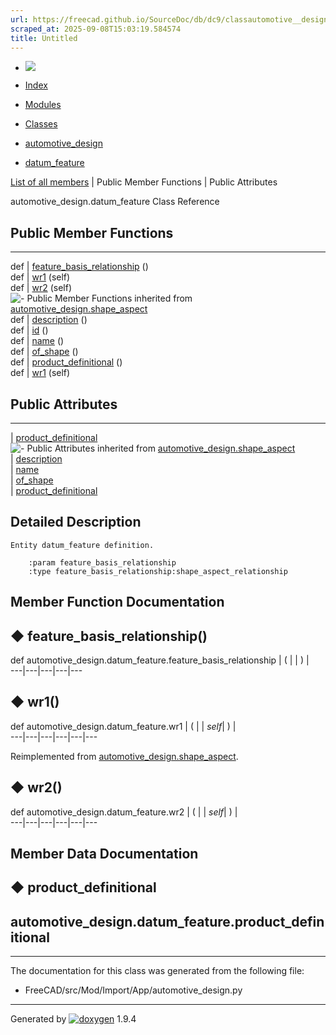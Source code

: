 ```yaml
---
url: https://freecad.github.io/SourceDoc/db/dc9/classautomotive__design_1_1datum__feature.html
scraped_at: 2025-09-08T15:03:19.584574
title: Untitled
---
```


  * [ ![](https://www.freecad.org/svg/logo-freecad.svg) ](https://freecadweb.org "FreeCAD")
  * [Index](../../index.html "Index")
  * [Modules](../../modules.html "Modules list")
  * [Classes](../../annotated.html "Annotated list")

  * [automotive_design](../../d4/ddf/namespaceautomotive__design.html)
  * [datum_feature](../../db/dc9/classautomotive__design_1_1datum__feature.html)

[List of all members](../../d8/d2e/classautomotive__design_1_1datum__feature-members.html) | Public Member Functions | Public Attributes

automotive_design.datum_feature Class Reference

##  Public Member Functions  
  
---  
def | [feature_basis_relationship](../../db/dc9/classautomotive__design_1_1datum__feature.html#af26f2c5f334afcd4c998d2a521680500) ()  
def | [wr1](../../db/dc9/classautomotive__design_1_1datum__feature.html#a927a864035413ce595cfe7130f487527) (self)  
def | [wr2](../../db/dc9/classautomotive__design_1_1datum__feature.html#a01e3dd80a2a4361a0bc0d33c4203fa46) (self)  
![-](../../closed.png) Public Member Functions inherited from
[automotive_design.shape_aspect](../../d5/d43/classautomotive__design_1_1shape__aspect.html)  
def | [description](../../d5/d43/classautomotive__design_1_1shape__aspect.html#a2d3cbacdee4b4a23c48e6e8682be5097) ()  
def | [id](../../d5/d43/classautomotive__design_1_1shape__aspect.html#a908575200aa127fee70d8efefc5ff7b2) ()  
def | [name](../../d5/d43/classautomotive__design_1_1shape__aspect.html#a3497533cc144728ba5eaedf0d315ef72) ()  
def | [of_shape](../../d5/d43/classautomotive__design_1_1shape__aspect.html#a4369599788e3702c80ccf6a2ed9d81fc) ()  
def | [product_definitional](../../d5/d43/classautomotive__design_1_1shape__aspect.html#ae2d34da10e91db476c7445b2525172d4) ()  
def | [wr1](../../d5/d43/classautomotive__design_1_1shape__aspect.html#afaf0ba0242d7b61388638ad5968f48f8) (self)  
  
##  Public Attributes  
  
---  
|
[product_definitional](../../db/dc9/classautomotive__design_1_1datum__feature.html#a9c3e312525b908d969ef50a1a3951eb7)  
![-](../../closed.png) Public Attributes inherited from
[automotive_design.shape_aspect](../../d5/d43/classautomotive__design_1_1shape__aspect.html)  
|
[description](../../d5/d43/classautomotive__design_1_1shape__aspect.html#afbfbbcdbba354ef8f47480a40487c967)  
|
[name](../../d5/d43/classautomotive__design_1_1shape__aspect.html#a9f75336c7a542a886597e5c1f97e40a8)  
|
[of_shape](../../d5/d43/classautomotive__design_1_1shape__aspect.html#a8968baa97d9b01370bd48e9b013a9b5f)  
|
[product_definitional](../../d5/d43/classautomotive__design_1_1shape__aspect.html#a74f491d0f946e301a43bc04dc72dfd20)  
  
## Detailed Description

    
    
    Entity datum_feature definition.
    
        :param feature_basis_relationship
        :type feature_basis_relationship:shape_aspect_relationship

## Member Function Documentation

## ◆ feature_basis_relationship()

def automotive_design.datum_feature.feature_basis_relationship  | ( | | ) |   
---|---|---|---|---  
  
## ◆ wr1()

def automotive_design.datum_feature.wr1  | ( |  | _self_| ) |   
---|---|---|---|---|---  
  
Reimplemented from
[automotive_design.shape_aspect](../../d5/d43/classautomotive__design_1_1shape__aspect.html#afaf0ba0242d7b61388638ad5968f48f8).

## ◆ wr2()

def automotive_design.datum_feature.wr2  | ( |  | _self_| ) |   
---|---|---|---|---|---  
  
## Member Data Documentation

## ◆ product_definitional

automotive_design.datum_feature.product_definitional  
---  
  
* * *

The documentation for this class was generated from the following file:

  * FreeCAD/src/Mod/Import/App/automotive_design.py

* * *

Generated by
[![doxygen](../../doxygen.svg)](https://www.doxygen.org/index.html) 1.9.4


